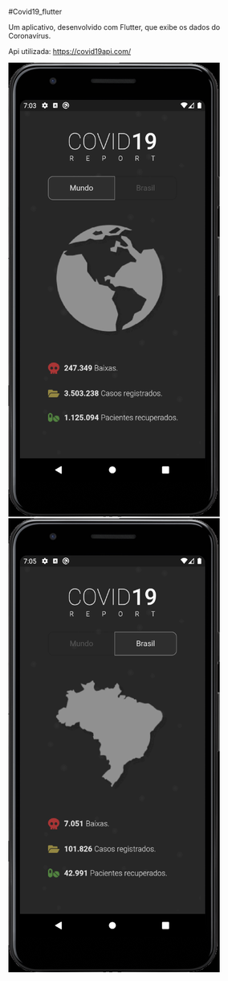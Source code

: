 #Covid19_flutter

Um aplicativo, desenvolvido com Flutter, que exibe os dados do Coronavírus. 

Api utilizada: https://covid19api.com/

![Alt text](/images/print1.png?raw=true)
![Alt text](/images/print2.png?raw=true)
